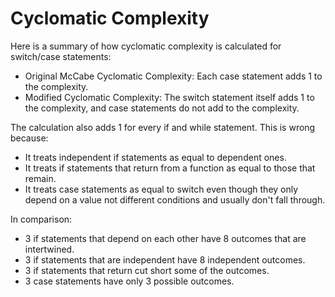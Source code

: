 # Cyclomatic Complexity

Here is a summary of how cyclomatic complexity is calculated for switch/case statements:

-   Original McCabe Cyclomatic Complexity: Each case statement adds 1 to the complexity.
-   Modified Cyclomatic Complexity: The switch statement itself adds 1 to the complexity, and case
    statements do not add to the complexity.

The calculation also adds 1 for every if and while statement. This is wrong because:

-   It treats independent if statements as equal to dependent ones.
-   It treats if statements that return from a function as equal to those that remain.
-   It treats case statements as equal to switch even though they only depend on a value not
    different conditions and usually don't fall through.

In comparison:

-   3 if statements that depend on each other have 8 outcomes that are intertwined.
-   3 if statements that are independent have 8 independent outcomes.
-   3 if statements that return cut short some of the outcomes.
-   3 case statements have only 3 possible outcomes.

